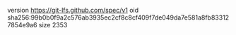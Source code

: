 version https://git-lfs.github.com/spec/v1
oid sha256:99b0b0f9a2c576ab3935ec2cf8c8cf409f7de049da7e581a8fb833127854e9a6
size 2353

